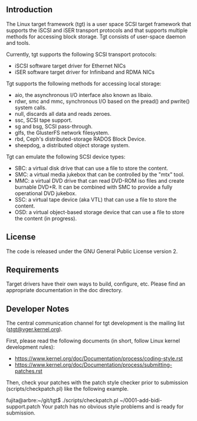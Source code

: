 ## Introduction
The Linux target framework (tgt) is a user space SCSI target framework
that supports the iSCSI and iSER transport protocols and that supports
multiple methods for accessing block storage. Tgt consists of
user-space daemon and tools.

Currently, tgt supports the following SCSI transport protocols:
- iSCSI software target driver for Ethernet NICs
- iSER software target driver for Infiniband and RDMA NICs

Tgt supports the following methods for accessing local storage:
- aio, the asynchronous I/O interface also known as libaio.
- rdwr, smc and mmc, synchronous I/O based on the pread() and pwrite()
  system calls.
- null, discards all data and reads zeroes.
- ssc, SCSI tape support.
- sg and bsg, SCSI pass-through.
- glfs, the GlusterFS network filesystem.
- rbd, Ceph's distributed-storage RADOS Block Device.
- sheepdog, a distributed object storage system.

Tgt can emulate the following SCSI device types:
- SBC: a virtual disk drive that can use a file to store the content.
- SMC: a virtual media jukebox that can be controlled by the "mtx"
  tool.
- MMC: a virtual DVD drive that can read DVD-ROM iso files and create
  burnable DVD+R. It can be combined with SMC to provide a fully
  operational DVD jukebox.
- SSC: a virtual tape device (aka VTL) that can use a file to store
  the content.
- OSD: a virtual object-based storage device that can use a file to
  store the content (in progress).


## License
The code is released under the GNU General Public License version 2.


## Requirements
Target drivers have their own ways to build, configure, etc. Please
find an appropriate documentation in the doc directory.


## Developer Notes
The central communication channel for tgt development is the mailing list
(<stgt@vger.kernel.org>).

First, please read the following documents (in short, follow Linux
kernel development rules):

- https://www.kernel.org/doc/Documentation/process/coding-style.rst
- https://www.kernel.org/doc/Documentation/process/submitting-patches.rst

Then, check your patches with the patch style checker prior to
submission (scripts/checkpatch.pl) like the following example.

fujita@arbre:~/git/tgt$ ./scripts/checkpatch.pl ~/0001-add-bidi-support.patch
Your patch has no obvious style problems and is ready for submission.
